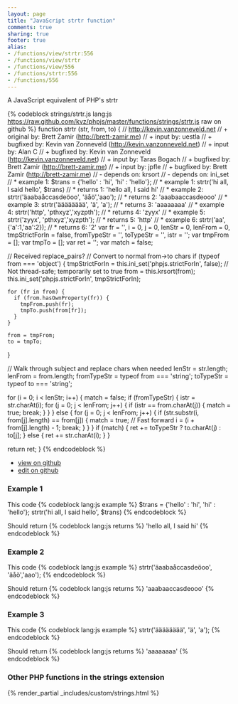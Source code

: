 ```yaml
---
layout: page
title: "JavaScript strtr function"
comments: true
sharing: true
footer: true
alias:
- /functions/view/strtr:556
- /functions/view/strtr
- /functions/view/556
- /functions/strtr:556
- /functions/556
---
```

<!-- Generated by Rakefile:build -->
A JavaScript equivalent of PHP's strtr

{% codeblock strings/strtr.js lang:js https://raw.github.com/kvz/phpjs/master/functions/strings/strtr.js raw on github %}
function strtr (str, from, to) {
  // http://kevin.vanzonneveld.net
  // +   original by: Brett Zamir (http://brett-zamir.me)
  // +      input by: uestla
  // +   bugfixed by: Kevin van Zonneveld (http://kevin.vanzonneveld.net)
  // +      input by: Alan C
  // +   bugfixed by: Kevin van Zonneveld (http://kevin.vanzonneveld.net)
  // +      input by: Taras Bogach
  // +   bugfixed by: Brett Zamir (http://brett-zamir.me)
  // +      input by: jpfle
  // +   bugfixed by: Brett Zamir (http://brett-zamir.me)
  // -   depends on: krsort
  // -   depends on: ini_set
  // *     example 1: $trans = {'hello' : 'hi', 'hi' : 'hello'};
  // *     example 1: strtr('hi all, I said hello', $trans)
  // *     returns 1: 'hello all, I said hi'
  // *     example 2: strtr('äaabaåccasdeöoo', 'äåö','aao');
  // *     returns 2: 'aaabaaccasdeooo'
  // *     example 3: strtr('ääääääää', 'ä', 'a');
  // *     returns 3: 'aaaaaaaa'
  // *     example 4: strtr('http', 'pthxyz','xyzpth');
  // *     returns 4: 'zyyx'
  // *     example 5: strtr('zyyx', 'pthxyz','xyzpth');
  // *     returns 5: 'http'
  // *     example 6: strtr('aa', {'a':1,'aa':2});
  // *     returns 6: '2'
  var fr = '',
    i = 0,
    j = 0,
    lenStr = 0,
    lenFrom = 0,
    tmpStrictForIn = false,
    fromTypeStr = '',
    toTypeStr = '',
    istr = '';
  var tmpFrom = [];
  var tmpTo = [];
  var ret = '';
  var match = false;

  // Received replace_pairs?
  // Convert to normal from->to chars
  if (typeof from === 'object') {
    tmpStrictForIn = this.ini_set('phpjs.strictForIn', false); // Not thread-safe; temporarily set to true
    from = this.krsort(from);
    this.ini_set('phpjs.strictForIn', tmpStrictForIn);

    for (fr in from) {
      if (from.hasOwnProperty(fr)) {
        tmpFrom.push(fr);
        tmpTo.push(from[fr]);
      }
    }

    from = tmpFrom;
    to = tmpTo;
  }

  // Walk through subject and replace chars when needed
  lenStr = str.length;
  lenFrom = from.length;
  fromTypeStr = typeof from === 'string';
  toTypeStr = typeof to === 'string';

  for (i = 0; i < lenStr; i++) {
    match = false;
    if (fromTypeStr) {
      istr = str.charAt(i);
      for (j = 0; j < lenFrom; j++) {
        if (istr == from.charAt(j)) {
          match = true;
          break;
        }
      }
    } else {
      for (j = 0; j < lenFrom; j++) {
        if (str.substr(i, from[j].length) == from[j]) {
          match = true;
          // Fast forward
          i = (i + from[j].length) - 1;
          break;
        }
      }
    }
    if (match) {
      ret += toTypeStr ? to.charAt(j) : to[j];
    } else {
      ret += str.charAt(i);
    }
  }

  return ret;
}
{% endcodeblock %}

 - [view on github](https://github.com/kvz/phpjs/blob/master/functions/strings/strtr.js)
 - [edit on github](https://github.com/kvz/phpjs/edit/master/functions/strings/strtr.js)

### Example 1
This code
{% codeblock lang:js example %}
$trans = {'hello' : 'hi', 'hi' : 'hello'};
strtr('hi all, I said hello', $trans)
{% endcodeblock %}

Should return
{% codeblock lang:js returns %}
'hello all, I said hi'
{% endcodeblock %}

### Example 2
This code
{% codeblock lang:js example %}
strtr('äaabaåccasdeöoo', 'äåö','aao');
{% endcodeblock %}

Should return
{% codeblock lang:js returns %}
'aaabaaccasdeooo'
{% endcodeblock %}

### Example 3
This code
{% codeblock lang:js example %}
strtr('ääääääää', 'ä', 'a');
{% endcodeblock %}

Should return
{% codeblock lang:js returns %}
'aaaaaaaa'
{% endcodeblock %}


### Other PHP functions in the strings extension
{% render_partial _includes/custom/strings.html %}
